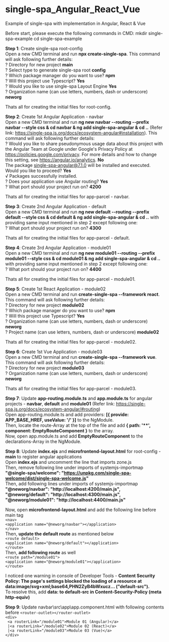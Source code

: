 # single-spa_Angular_React_Vue
Example of single-spa with implementation in Angular, React &amp; Vue

Before start, please execute the following commands in CMD:
mkdir single-spa-example
cd single-spa-example

**Step 1**: Create single-spa root-config\
Open a new CMD terminal and run **npx create-single-spa**. This command will ask following further details:\
? Directory for new project **main**\
? Select type to generate single-spa root **config**\
? Which package manager do you want to use? **npm**\
? Will this project use Typescript? **Yes**\
? Would you like to use single-spa Layout Engine **Yes**\
? Organization name (can use letters, numbers, dash or underscore) **neworg**

Thats all for creating the initial files for root-config.

**Step 2**: Create 1st Angular Application - navbar\
Open a new CMD terminal and run **ng new navbar  --routing --prefix navbar --style css & cd navbar & ng add single-spa-angular & cd ..** (Refer link: https://single-spa.js.org/docs/ecosystem-angular#installation). This command will ask following further details:\
? Would you like to share pseudonymous usage data about this project with the Angular Team at Google under Google's Privacy Policy at https://policies.google.com/privacy. For more details and how to change this setting, see https://angular.io/analytics. **No**\
The package single-spa-angular@7.1.0 will be installed and executed.\
Would you like to proceed? **Yes**\
√ Packages successfully installed.\
? Does your application use Angular routing? **Yes**\
? What port should your project run on? **4200**

Thats all for creating the initial files for app-parcel - navbar.

**Step 3**: Create 2nd Angular Application - default\
Open a new CMD terminal and run **ng new default  --routing --prefix default --style css & cd default & ng add single-spa-angular & cd ..** with providing same input mentioned in step 2 except following one:\
? What port should your project run on? **4300**

Thats all for creating the initial files for app-parcel - default.

**Step 4**: Create 3rd Angular Application - module01\
Open a new CMD terminal and run **ng new module01  --routing --prefix module01 --style css & cd module01 & ng add single-spa-angular & cd ..** with providing same input mentioned in step 2 except following one:\
? What port should your project run on? **4400**

Thats all for creating the initial files for app-parcel - module01.

**Step 5**: Create 1st React Application - module02\
Open a new CMD terminal and run **create-single-spa --framework react**. This command will ask following further details:\
? Directory for new project **module02**\
? Which package manager do you want to use? **npm**\
? Will this project use Typescript? **Yes**\
? Organization name (can use letters, numbers, dash or underscore) **neworg**\
? Project name (can use letters, numbers, dash or underscore) **module02**

Thats all for creating the initial files for app-parcel - module02.

**Step 6**: Create 1st Vue Application - module03\
Open a new CMD terminal and run **create-single-spa --framework vue**. This command will ask following further details:\
? Directory for new project **module03**\
? Organization name (can use letters, numbers, dash or underscore) **neworg**

Thats all for creating the initial files for app-parcel - module03.

**Step 7**: Update **app-routing.module.ts** and **app.module.ts** for angular projects - **navbar**, **default** and **module01** (Refer link: https://single-spa.js.org/docs/ecosystem-angular/#routing) \
Open app-routing.module.ts and add providers: **[{ provide: APP_BASE_HREF, useValue: '/' }]** to the NgModule.\
Then, locate the route-Array at the top of the file and add **{ path: '\*\*', component: EmptyRouteComponent }** to the array.\
Now, open app.module.ts and add **EmptyRouteComponent** to the declarations-Array in the NgModule.

**Step 8**: Update **index.ejs** and **microfrontend-layout.html** for root-config - **main** to register angular applications\
Open **index.ejs** and uncomment the line that imports zone.js\
Then, remove following line under imports of systemjs-importmap\
**"@single-spa/welcome": "https://unpkg.com/single-spa-welcome/dist/single-spa-welcome.js"** \
Then, add following lines under imports of systemjs-importmap\
**"@neworg/navbar": "http://localhost:4200/main.js", \
"@neworg/default": "http://localhost:4300/main.js", \
"@neworg/module01": "http://localhost:4400/main.js"**

Now, open **microfrontend-layout.html** and add the following line before main tag\
`<nav>` \
`<application name="@neworg/navbar"></application>` \
`</nav>` \
Then, **update the default route** as mentioned below\
`<route default>` \
`<application name="@neworg/default"></application>` \
`</route>` \
Then, **add following route** as well\
`<route path="/module01">` \
`<application name="@neworg/module01"></application>` \
`</route>`

I noticed one warning in console of Developer Tools - **Content Security Policy: The page's settings blocked the loading of a resource at data:image/svg+xml;base64,PHN2ZyB4bWxucz… ("default-src").**\
To resolve this, add **data: to default-src in Content-Security-Policy (meta http-equiv)**

**Step 9**: Update navbar\src\app\app.component.html with following contents before `<router-outlet></router-outlet>` \
`<div>` \
` <a routerLink="/module01">Module 01 (Angular)</a>` \
` |<a routerLink="/module02">Module 02 (React)</a>` \
` |<a routerLink="/module03">Module 03 (Vue)</a>` \
`</div>`


